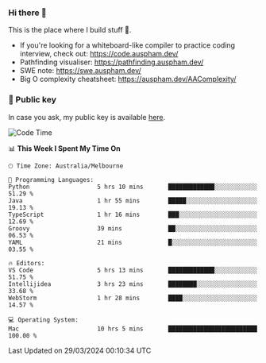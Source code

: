 ### Hi there 👋

This is the place where I build stuff 👀. 

- If you're looking for a whiteboard-like compiler to practice coding interview, check out: https://code.auspham.dev/
- Pathfinding visualiser: https://pathfinding.auspham.dev/
- SWE note: https://swe.auspham.dev/
- Big O complexity cheatsheet: https://auspham.dev/AAComplexity/

### 🔑 Public key

In case you ask, my public key is available [here](https://public.auspham.dev/).

<!--START_SECTION:waka-->
![Code Time](http://img.shields.io/badge/Code%20Time-1%2C240%20hrs%2029%20mins-blue)

📊 **This Week I Spent My Time On** 

```text
🕑︎ Time Zone: Australia/Melbourne

💬 Programming Languages: 
Python                   5 hrs 10 mins       █████████████░░░░░░░░░░░░   51.29 % 
Java                     1 hr 55 mins        █████░░░░░░░░░░░░░░░░░░░░   19.13 % 
TypeScript               1 hr 16 mins        ███░░░░░░░░░░░░░░░░░░░░░░   12.69 % 
Groovy                   39 mins             ██░░░░░░░░░░░░░░░░░░░░░░░   06.53 % 
YAML                     21 mins             █░░░░░░░░░░░░░░░░░░░░░░░░   03.55 % 

🔥 Editors: 
VS Code                  5 hrs 13 mins       █████████████░░░░░░░░░░░░   51.75 % 
Intellijidea             3 hrs 23 mins       ████████░░░░░░░░░░░░░░░░░   33.68 % 
WebStorm                 1 hr 28 mins        ████░░░░░░░░░░░░░░░░░░░░░   14.57 % 

💻 Operating System: 
Mac                      10 hrs 5 mins       █████████████████████████   100.00 % 
```


 Last Updated on 29/03/2024 00:10:34 UTC
<!--END_SECTION:waka-->

<!--
**rockmanvnx6/rockmanvnx6** is a ✨ _special_ ✨ repository because its `README.md` (this file) appears on your GitHub profile.

Here are some ideas to get you started:

- 🔭 I’m currently working on ...
- 🌱 I’m currently learning ...
- 👯 I’m looking to collaborate on ...
- 🤔 I’m looking for help with ...
- 💬 Ask me about ...
- 📫 How to reach me: ...
- 😄 Pronouns: ...
- ⚡ Fun fact: ...
-->
